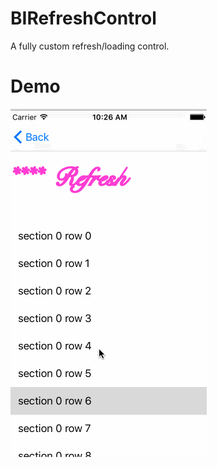 # BIRefreshControl
A fully custom refresh/loading control.

# Demo

![](https://github.com/AugustRush/BIRefreshControl/blob/master/rotaion.gif)